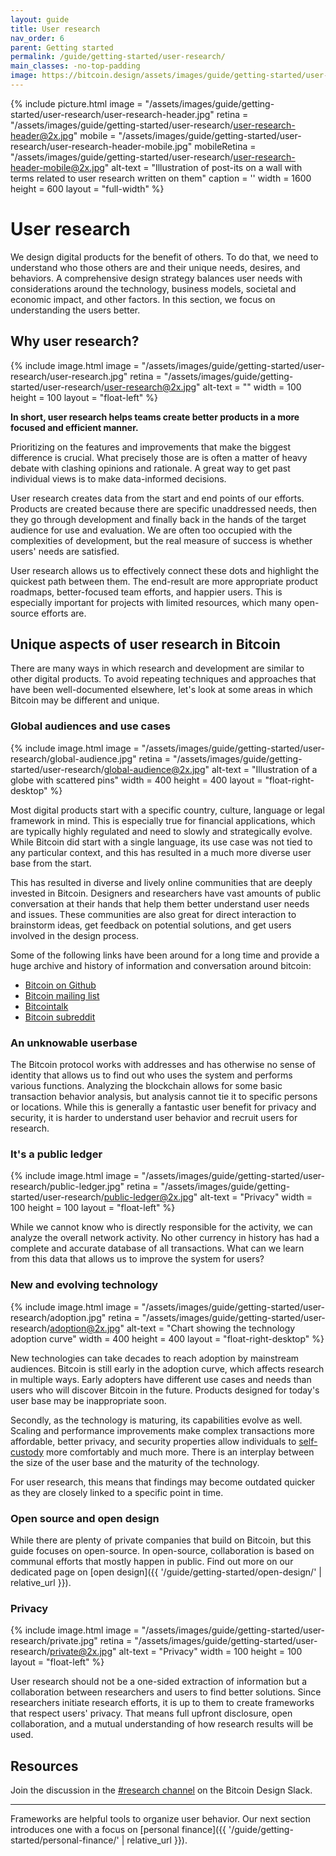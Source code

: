 ```yaml
---
layout: guide
title: User research
nav_order: 6
parent: Getting started
permalink: /guide/getting-started/user-research/
main_classes: -no-top-padding
image: https://bitcoin.design/assets/images/guide/getting-started/user-research/user-research-preview.jpg
---
```


<!--

Editor's notes

Goal of this page is to frame user research in the bitcoin ecosystem.
- The role, importance, and value of user research
- Unique aspects of the space
- Starting points for getting involved
- Further resources

Ideas for further content could be deep-dives into specific methods and frameworks,
and practical resources like survey kits. For generic content around user research,
it should be considered whether to include it or link to external resources.

Illustration sources

- https://www.figma.com/file/qzvCvqhSRx3Jq8aywaSjlr/Bitcoin-Design-Guide-Illustrations-CO?node-id=288%3A652

-->

{% include picture.html
   image = "/assets/images/guide/getting-started/user-research/user-research-header.jpg"
   retina = "/assets/images/guide/getting-started/user-research/user-research-header@2x.jpg"
   mobile = "/assets/images/guide/getting-started/user-research/user-research-header-mobile.jpg"
   mobileRetina = "/assets/images/guide/getting-started/user-research/user-research-header-mobile@2x.jpg"
   alt-text = "Illustration of post-its on a wall with terms related to user research written on them"
   caption = ''
   width = 1600
   height = 600
   layout = "full-width"
%}

# User research

We design digital products for the benefit of others. To do that, we need to understand who those others are and their unique needs, desires, and behaviors. A comprehensive design strategy balances user needs with considerations around the technology, business models, societal and economic impact, and other factors. In this section, we focus on understanding the users better.

## Why user research?

<div class="center" markdown="1">

{% include image.html
   image = "/assets/images/guide/getting-started/user-research/user-research.jpg"
   retina = "/assets/images/guide/getting-started/user-research/user-research@2x.jpg"
   alt-text = ""
   width = 100
   height = 100
   layout = "float-left"
%}

**In short, user research helps teams create better products in a more focused and efficient manner.**

Prioritizing on the features and improvements that make the biggest difference is crucial. What precisely those are is often a matter of heavy debate with clashing opinions and rationale. A great way to get past individual views is to make data-informed decisions.

User research creates data from the start and end points of our efforts. Products are created because there are specific unaddressed needs, then they go through development and finally back in the hands of the target audience for use and evaluation. We are often too occupied with the complexities of development, but the real measure of success is whether users' needs are satisfied.

</div>

User research allows us to effectively connect these dots and highlight the quickest path between them. The end-result are more appropriate product roadmaps, better-focused team efforts, and happier users. This is especially important for projects with limited resources, which many open-source efforts are.

## Unique aspects of user research in Bitcoin

There are many ways in which research and development are similar to other digital products. To avoid repeating techniques and approaches that have been well-documented elsewhere, let's look at some areas in which Bitcoin may be different and unique.

### Global audiences and use cases

<div class="center" markdown="1">

{% include image.html
   image = "/assets/images/guide/getting-started/user-research/global-audience.jpg"
   retina = "/assets/images/guide/getting-started/user-research/global-audience@2x.jpg"
   alt-text = "Illustration of a globe with scattered pins"
   width = 400
   height = 400
   layout = "float-right-desktop"
%}

Most digital products start with a specific country, culture, language or legal framework in mind. This is especially true for financial applications, which are typically highly regulated and need to slowly and strategically evolve. While Bitcoin did start with a single language, its use case was not tied to any particular context, and this has resulted in a much more diverse user base from the start.

This has resulted in diverse and lively online communities that are deeply invested in Bitcoin. Designers and researchers have vast amounts of public conversation at their hands that help them better understand user needs and issues. These communities are also great for direct interaction to brainstorm ideas, get feedback on potential solutions, and get users involved in the design process.

Some of the following links have been around for a long time and provide a huge archive and history of information and conversation around bitcoin:
- [Bitcoin on Github](https://github.com/bitcoin)
- [Bitcoin mailing list](https://lists.linuxfoundation.org/mailman/listinfo/bitcoin-dev)
- [Bitcointalk](https://bitcointalk.org/)
- [Bitcoin subreddit](https://www.reddit.com/r/bitcoin)

</div>

### An unknowable userbase

The Bitcoin protocol works with addresses and has otherwise no sense of identity that allows us to find out who uses the system and performs various functions. Analyzing the blockchain allows for some basic transaction behavior analysis, but analysis cannot tie it to specific persons or locations. While this is generally a fantastic user benefit for privacy and security, it is harder to understand user behavior and recruit users for research.

### It's a public ledger

<div class="center" markdown="1">

{% include image.html
   image = "/assets/images/guide/getting-started/user-research/public-ledger.jpg"
   retina = "/assets/images/guide/getting-started/user-research/public-ledger@2x.jpg"
   alt-text = "Privacy"
   width = 100
   height = 100
   layout = "float-left"
%}

While we cannot know who is directly responsible for the activity, we can analyze the overall network activity. No other currency in history has had a complete and accurate database of all transactions. What can we learn from this data that allows us to improve the system for users?

</div>

### New and evolving technology

<div class="center" markdown="1">

{% include image.html
   image = "/assets/images/guide/getting-started/user-research/adoption.jpg"
   retina = "/assets/images/guide/getting-started/user-research/adoption@2x.jpg"
   alt-text = "Chart showing the technology adoption curve"
   width = 400
   height = 400
   layout = "float-right-desktop"
%}

New technologies can take decades to reach adoption by mainstream audiences. Bitcoin is still early in the adoption curve, which affects research in multiple ways. Early adopters have different use cases and needs than users who will discover Bitcoin in the future. Products designed for today's user base may be inappropriate soon.

Secondly, as the technology is maturing, its capabilities evolve as well. Scaling and performance improvements make complex transactions more affordable, better privacy, and security properties allow individuals to [self-custody](/guide/foundations/principles/#self-custody) more comfortably and much more. There is an interplay between the size of the user base and the maturity of the technology.

For user research, this means that findings may become outdated quicker as they are closely linked to a specific point in time.

<!--

Links to:
- BIPs

-->

</div>

### Open source and open design

While there are plenty of private companies that build on Bitcoin, but this guide focuses on open-source. In open-source, collaboration is based on communal efforts that mostly happen in public. Find out more on our dedicated page on [open design]({{ '/guide/getting-started/open-design/' | relative_url }}).

<!--

Links to:
- Open design
- Connect with others who work on related projects
- Provide easy ways for community members to conduct research

-->

### Privacy

<div class="center" markdown="1">

{% include image.html
   image = "/assets/images/guide/getting-started/user-research/private.jpg"
   retina = "/assets/images/guide/getting-started/user-research/private@2x.jpg"
   alt-text = "Privacy"
   width = 100
   height = 100
   layout = "float-left"
%}

User research should not be a one-sided extraction of information but a collaboration between researchers and users to find better solutions. Since researchers initiate research efforts, it is up to them to create frameworks that respect users' privacy. That means full upfront disclosure, open collaboration, and a mutual understanding of how research results will be used.

</div>

<!--

Links to:
- Anonymous surveys

-->

## Resources

Join the discussion in the [#research channel](https://bitcoindesign.slack.com/archives/C015DQEPCHJ) on the Bitcoin Design Slack.

<!--

Links to:
- Research projects from Jamaal, Thor, Maggie, etc

-->

---

Frameworks are helpful tools to organize user behavior. Our next section introduces one with a focus on [personal finance]({{ '/guide/getting-started/personal-finance/' | relative_url }}).

